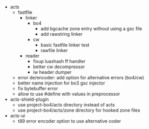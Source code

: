 - acts
  - fastfile
    - linker
      - bo4
        - add bgcache zone entry without using a gsc file
        - add rawstring linker
      - cw
        - basic fastfile linker test
        - rawfile linker
    - reader
      - fixup luaxhash ff handler
      - better cw decompressor
      - iw header dumper
  - error de/encoder: add option for alternative errors (bo4/cw)
  - better name injection for bo3 gsc injector
  - fix bytebuffer error
  - allow to use #define with values in preprocessor
- acts-shield-plugin
  - use project-bo4/acts directory instead of acts
  - use project-bo4/acts/zone directory for hooked zone files
- acts-ui
  - t89 error encoder option to use alternative coder